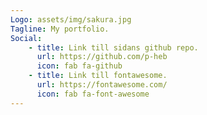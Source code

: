```yaml
---
Logo: assets/img/sakura.jpg
Tagline: My portfolio.
Social:
    - title: Link till sidans github repo.
      url: https://github.com/p-heb
      icon: fab fa-github
    - title: Link till fontawesome.
      url: https://fontawesome.com/
      icon: fab fa-font-awesome
---
```

